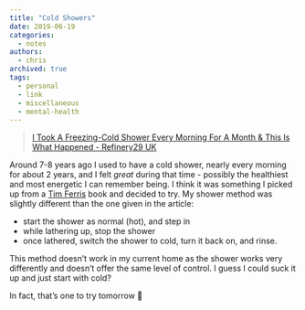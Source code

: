 ```yaml
---
title: "Cold Showers"
date: 2019-06-19
categories:
  - notes
authors:
  - chris
archived: true
tags:
  - personal
  - link
  - miscellaneous
  - mental-health
---
```


> [I Took A Freezing-Cold Shower Every Morning For A Month & This Is What Happened - Refinery29 UK](https://apple.news/A90rz9h9KSYCd330RYqpOsw)

Around 7-8 years ago I used to have a cold shower, nearly every morning for about 2 years, and I felt _great_ during that time - possibly the healthiest and most energetic I can remember being. I think it was something I picked up from a [Tim Ferris](http://www.timferriss.com/) book and decided to try. My shower method was slightly different than the one given in the article:

- start the shower as normal (hot), and step in
- while lathering up, stop the shower
- once lathered, switch the shower to cold, turn it back on, and rinse.

This method doesn’t work in my current home as the shower works very differently and doesn’t offer the same level of control. I guess I could suck it up and just start with cold?

In fact, that’s one to try tomorrow 🥶

